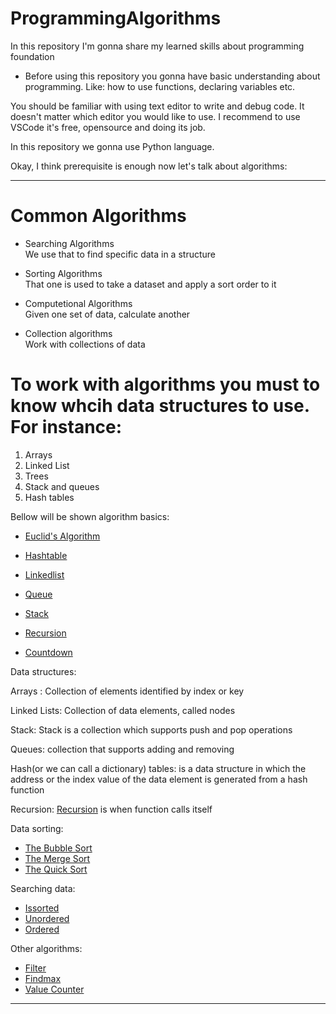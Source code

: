 # ProgrammingAlgorithms
In this repository I'm gonna share my learned skills about programming foundation 

* Before using this repository you gonna have basic understanding about programming. Like: how to use functions, declaring variables etc.

You should be familiar with using text editor to write and debug code. It doesn't matter which editor you would like to use.
I recommend to use VSCode it's free, opensource and doing its job.

In this repository we gonna use  Python language.

Okay, I think prerequisite is enough now let's talk about algorithms:

---

# Common Algorithms

* Searching Algorithms <br>
We use that to find specific data in a structure
 
* Sorting Algorithms <br>
That one is used to take a dataset and apply a sort order to it

* Computetional Algorithms <br>
Given one set of data, calculate another

* Collection algorithms <br>
Work with collections of data 

# To work with algorithms you must to know whcih data structures to use. For instance:
1. Arrays
2. Linked List
3. Trees
4. Stack and queues
5. Hash tables

Bellow will be shown algorithm basics:

* [Euclid's Algorithm](gcd.py)

* [Hashtable](hashtable.py)

* [Linkedlist](linklist.py)

* [Queue](queue.py)

* [Stack](stack.py)

* [Recursion](recursion.py)

* [Countdown](cuountdown.py)







Data structures: <br>

Arrays : Collection of elements identified by index or key <br>

Linked Lists: Collection of data elements, called nodes <br>

Stack: Stack is a collection which supports push and pop operations <br>

Queues: collection that supports adding and removing <br>

Hash(or we can call a dictionary) tables: is a data structure in which the address or the index value of the data element is generated from a hash function <br>

Recursion:  [Recursion](recursion.py) is when function calls itself <br>





Data sorting: <br>
* [The Bubble Sort](bubblesort.py)
* [The Merge Sort](mergesort.py)
* [The Quick Sort](quicksort.py)

Searching data: <br>

* [Issorted](issorted.py)
* [Unordered](unordered.py)
* [Ordered](ordered.py)

Other algorithms: <br>
* [Filter](Filter.py)
* [Findmax](findmax.py)
* [Value Counter](ValueCounter.py)

---

